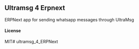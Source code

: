 ## Ultramsg 4 Erpnext

ERPNext app for sending whatsapp messages through UltraMsg

#### License

MIT# ultramsg_4_ERPNext
